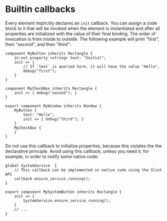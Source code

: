 # Builtin callbacks

Every element implicitly declares an `init` callback. You can assign a code block to it that will be invoked when the
element is instantiated and after all properties are initialized with the value of their final binding. The order of
invocation is from inside to outside. The following example will print "first", then "second", and then "third":

```slint,no-preview
component MyButton inherits Rectangle {
    in-out property <string> text: "Initial";
    init => {
        // If `text` is queried here, it will have the value "Hello".
        debug("first");
    }
}

component MyCheckBox inherits Rectangle {
    init => { debug("second"); }
}

export component MyWindow inherits Window {
    MyButton {
        text: "Hello";
        init => { debug("third"); }
    }
    MyCheckBox {
    }
}
```

Do not use this callback to initialize properties, because this violates the the declarative principle.
Avoid using this callback, unless you need it, for example, in order to notify some native code:

```slint,no-preview
global SystemService  {
    // This callback can be implemented in native code using the Slint API
    callback ensure_service_running();
}

export component MySystemButton inherits Rectangle {
    init => {
        SystemService.ensure_service_running();
    }
    // ...
}
```
